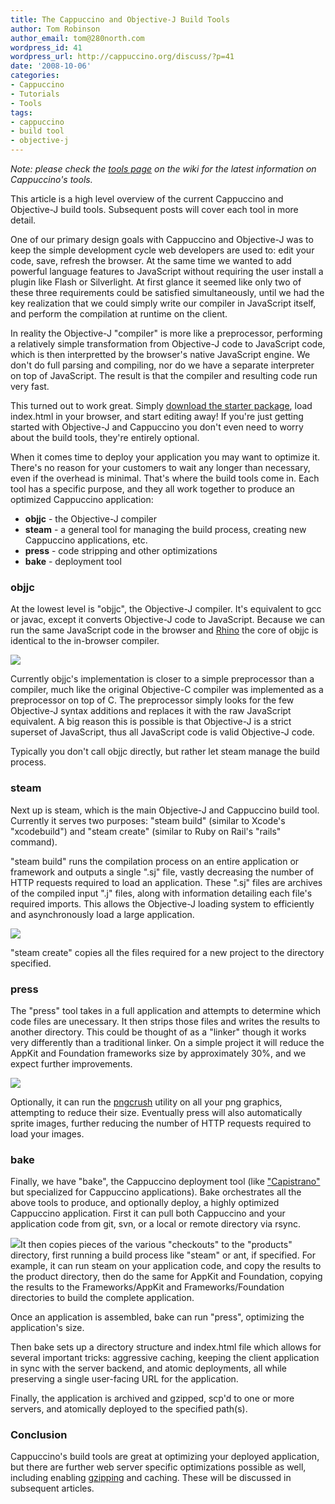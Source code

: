 ```yaml
---
title: The Cappuccino and Objective-J Build Tools
author: Tom Robinson
author_email: tom@280north.com
wordpress_id: 41
wordpress_url: http://cappuccino.org/discuss/?p=41
date: '2008-10-06'
categories:
- Cappuccino
- Tutorials
- Tools
tags:
- cappuccino
- build tool
- objective-j
---
```



_Note: please check the [tools page](https://github.com/cappuccino/cappuccino/wiki/tools) on the wiki for the latest information on Cappuccino's tools._

This article is a high level overview of the current Cappuccino and Objective-J build tools. Subsequent posts will cover each tool in more detail.

One of our primary design goals with Cappuccino and Objective-J was to keep the simple development cycle web developers are used to: edit your code, save, refresh the browser. At the same time we wanted to add powerful language features to JavaScript without requiring the user install a plugin like Flash or Silverlight. At first glance it seemed like only two of these three requirements could be satisfied simultaneously, until we had the key realization that we could simply write our compiler in JavaScript itself, and perform the compilation at runtime on the client.

In reality the Objective-J "compiler" is more like a preprocessor, performing a relatively simple transformation from Objective-J code to JavaScript code, which is then interpretted by the browser's native JavaScript engine. We don't do full parsing and compiling, nor do we have a separate interpreter on top of JavaScript. The result is that the compiler and resulting code run very fast.

This turned out to work great. Simply [download the starter package](http://www.cappuccino-project.org/starter), load index.html in your browser, and start editing away! If you're just getting started with Objective-J and Cappuccino you don't even need to worry about the build tools, they're entirely optional.

When it comes time to deploy your application you may want to optimize it. There's no reason for your customers to wait any longer than necessary, even if the overhead is minimal. That's where the build tools come in. Each tool has a specific purpose, and they all work together to produce an optimized Cappuccino application:

* **objjc** - the Objective-J compiler
* **steam** - a general tool for managing the build process, creating new Cappuccino applications, etc.
* **press** - code stripping and other optimizations
* **bake** - deployment tool

### objjc

 At the lowest level is "objjc", the Objective-J compiler. It's equivalent to gcc or javac, except it converts Objective-J code to JavaScript. Because we can run the same JavaScript code in the browser and [Rhino](http://www.mozilla.org/rhino/) the core of objjc is identical to the in-browser compiler.

[](/img/cpo-uploads/2008/10/objjc.png)[![](/img/cpo-uploads/2008/10/objjc1.png)](/img/cpo-uploads/2008/10/objjc1.png)

Currently objjc's implementation is closer to a simple preprocessor than a compiler, much like the original Objective-C compiler was implemented as a preprocessor on top of C. The preprocessor simply looks for the few Objective-J syntax additions and replaces it with the raw JavaScript equivalent. A big reason this is possible is that Objective-J is a strict superset of JavaScript, thus all JavaScript code is valid Objective-J code.

Typically you don't call objjc directly, but rather let steam manage the build process.

### steam

 Next up is steam, which is the main Objective-J and Cappuccino build tool. Currently it serves two purposes: "steam build" (similar to Xcode's "xcodebuild") and "steam create" (similar to Ruby on Rail's "rails" command).

"steam build" runs the compilation process on an entire application or framework and outputs a single ".sj" file, vastly decreasing the number of HTTP requests required to load an application. These ".sj" files are archives of the compiled input ".j" files, along with information detailing each file's required imports. This allows the Objective-J loading system to efficiently and asynchronously load a large application.

[](/img/cpo-uploads/2008/10/steam.png)[![](/img/cpo-uploads/2008/10/steam1.png)](/img/cpo-uploads/2008/10/steam1.png)

"steam create" copies all the files required for a new project to the directory specified.

### press

 The "press" tool takes in a full application and attempts to determine which code files are unecessary. It then strips those files and writes the results to another directory. This could be thought of as a "linker" though it works very differently than a traditional linker. On a simple project it will reduce the AppKit and Foundation frameworks size by approximately 30%, and we expect further improvements.

[](/img/cpo-uploads/2008/10/press.png)[![](/img/cpo-uploads/2008/10/press1.png)](/img/cpo-uploads/2008/10/press1.png)

Optionally, it can run the [pngcrush](http://pmt.sourceforge.net/pngcrush/) utility on all your png graphics, attempting to reduce their size. Eventually press will also automatically sprite images, further reducing the number of HTTP requests required to load your images.

### bake

 Finally, we have "bake", the Cappuccino deployment tool (like ["Capistrano"](http://www.capify.org/) but specialized for Cappuccino applications). Bake orchestrates all the above tools to produce, and optionally deploy, a highly optimized Cappuccino application. First it can pull both Cappuccino and your application code from git, svn, or a local or remote directory via rsync.

[![](/img/cpo-uploads/2008/10/bake1.png)](/img/cpo-uploads/2008/10/bake1.png)It then copies pieces of the various "checkouts" to the "products" directory, first running a build process like "steam" or ant, if specified. For example, it can run steam on your application code, and copy the results to the product directory, then do the same for AppKit and Foundation, copying the results to the Frameworks/AppKit and Frameworks/Foundation directories to build the complete application.

Once an application is assembled, bake can run "press", optimizing the application's size.

Then bake sets up a directory structure and index.html file which allows for several important tricks: aggressive caching, keeping the client application in sync with the server backend, and atomic deployments, all while preserving a single user-facing URL for the application.

Finally, the application is archived and gzipped, scp'd to one or more servers, and atomically deployed to the specified path(s).

### Conclusion

Cappuccino's build tools are great at optimizing your deployed application, but there are further web server specific optimizations possible as well, including enabling [gzipping](http://httpd.apache.org/docs/2.0/mod/mod_deflate.html) and caching. These will be discussed in subsequent articles.




